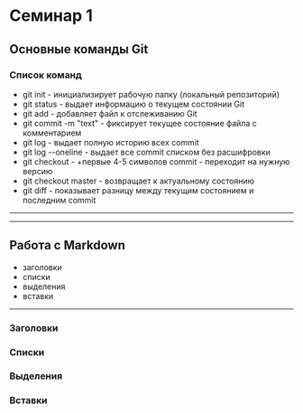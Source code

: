 
# Семинар 1

## Основные команды Git

### Список команд

* git init - инициализирует рабочую папку (локальный репозиторий)
* git status - выдает информацию о текущем состоянии Git
* git add - добавляет файл к отслеживанию Git
* git commit -m "text" - фиксирует текущее состояние файла с комментарием
* git log - выдает полную историю всех commit
* git log --oneline - выдает все commit списком без расшифровки
* git checkout - +первые 4-5 символов commit - переходит на нужную версию
* git checkout master - возвращает к актуальному состоянию
* git diff - показывает разницу между текущим состоянием и последним commit

___
___

## Работа с Markdown

* заголовки
* списки
* выделения
* вставки

___

### Заголовки

### Списки

### Выделения

### Вставки
